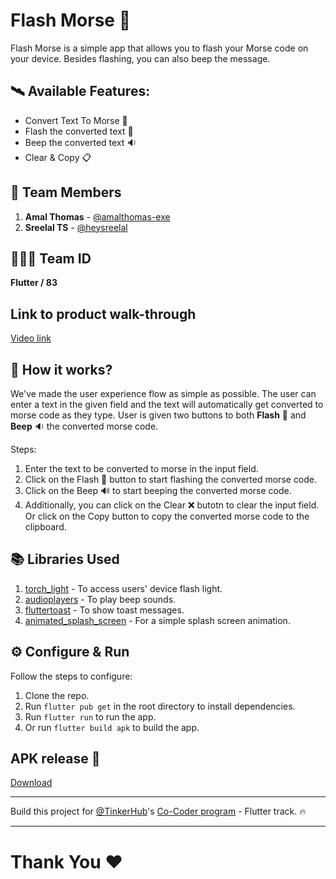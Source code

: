 # Flash Morse 🔦

Flash Morse is a simple app that allows you to flash your Morse code on your device. Besides flashing, you can also beep the message.

## 🛰 Available Features: 
- Convert Text To Morse 💬
- Flash the converted text 🔦
- Beep the converted text 🔉
- Clear & Copy 📋


## 🚀 Team Members 
1. **Amal Thomas** - [@amalthomas-exe](https://github.com/amalthomas-exe)
2. **Sreelal TS** - [@heysreelal](https://github.com/HeySreelal/)

## 🧑‍🤝‍🧑 Team ID
**Flutter / 83**

## Link to product walk-through
[Video link](https://www.loom.com/share/23da8133873b4de393c0c74dc6403f31)

## 🤔 How it works?
We've made the user experience flow as simple as possible. The user can enter a text in the given field and the text will automatically get converted to morse code as they type. User is given two buttons to both **Flash** 🔦 and **Beep** 🔉 the converted morse code.


Steps:
1. Enter the text to be converted to morse in the input field.
2. Click on the Flash 🔦 button to start flashing the converted morse code.
3. Click on the Beep 🔊 to start beeping the converted morse code.
4. Additionally, you can click on the Clear ❌ butotn to clear the input field. Or click on the Copy button to copy the converted morse code to the clipboard.

## 📚 Libraries Used
1. [torch_light](https://pub.dev/packages/torch_light) - To access users' device flash light.
2. [audioplayers](https://pub.dev/packages/audioplayers) - To play beep sounds.
3. [fluttertoast](https://pub.dev/packages/fluttertoast) - To show toast messages.
4. [animated_splash_screen](https://pub.dev/packages/animated_splash_screen) - For a simple splash screen animation.

## ⚙️ Configure & Run
Follow the steps to configure:

1. Clone the repo.
2. Run `flutter pub get` in the root directory to install dependencies.
3. Run `flutter run` to run the app.
4. Or run `flutter build apk` to build the app.

## APK release 📱
[Download](https://github.com/HeySreelal/FlashMorse/releases/tag/v1.1.0)
<hr>

Build this project for [@TinkerHub](https://github.com/tinkerhub)'s [Co-Coder program](http://tinkerhub.org/co-coder) - Flutter track. 🔥

<hr>

# Thank You ❤️
